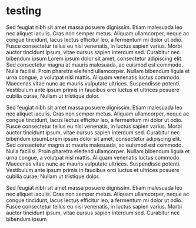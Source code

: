 # testing
Sed feugiat nibh sit amet massa posuere dignissim. Etiam malesuada leo nec aliquet iaculis. Cras non semper metus. Aliquam ullamcorper, neque ac congue tincidunt, lacus lectus efficitur leo, a fermentum mi dolor ut odio. Fusce consectetur tellus eu nisl venenatis, in luctus sapien varius. Morbi auctor tincidunt ipsum, vitae cursus sapien interdum sed. Curabitur nec bibendum ipsum Lorem ipsum dolor sit amet, consectetur adipiscing elit. Sed consectetur magna at mauris malesuada, ac euismod est commodo. Nulla facilisi. Proin pharetra eleifend ullamcorper. Nullam bibendum ligula et urna congue, a volutpat nisl mattis. Aliquam venenatis luctus commodo. Maecenas vitae nunc ac mauris vulputate ultrices. Suspendisse potenti. Vestibulum ante ipsum primis in faucibus orci luctus et ultrices posuere cubilia curae; Nullam ut tristique dolor.

Sed feugiat nibh sit amet massa posuere dignissim. Etiam malesuada leo nec aliquet iaculis. Cras non semper metus. Aliquam ullamcorper, neque ac congue tincidunt, lacus lectus efficitur leo, a fermentum mi dolor ut odio. Fusce consectetur tellus eu nisl venenatis, in luctus sapien varius. Morbi auctor tincidunt ipsum, vitae cursus sapien interdum sed. Curabitur nec bibendum ipsumLorem ipsum dolor sit amet, consectetur adipiscing elit. Sed consectetur magna at mauris malesuada, ac euismod est commodo. Nulla facilisi. Proin pharetra eleifend ullamcorper. Nullam bibendum ligula et urna congue, a volutpat nisl mattis. Aliquam venenatis luctus commodo. Maecenas vitae nunc ac mauris vulputate ultrices. Suspendisse potenti. Vestibulum ante ipsum primis in faucibus orci luctus et ultrices posuere cubilia curae; Nullam ut tristique dolor.

Sed feugiat nibh sit amet massa posuere dignissim. Etiam malesuada leo nec aliquet iaculis. Cras non semper metus. Aliquam ullamcorper, neque ac congue tincidunt, lacus lectus efficitur leo, a fermentum mi dolor ut odio. Fusce consectetur tellus eu nisl venenatis, in luctus sapien varius. Morbi auctor tincidunt ipsum, vitae cursus sapien interdum sed. Curabitur nec bibendum ipsum
